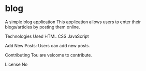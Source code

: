 # blog

A simple blog application
This application allows users to enter their blogs/articles by posting them online.

Technologies Used
HTML
CSS
JavaScript

Add New Posts: Users can add new posts.

Contributing
Tou are velcome to contribute.

License
No
